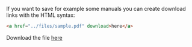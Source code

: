 If you want to save for example some manuals you can create download links with the HTML syntax:

```html
<a href="../files/sample.pdf" download>here</a>
```

Download the file <a href="../files/sample.pdf" download>here</a>